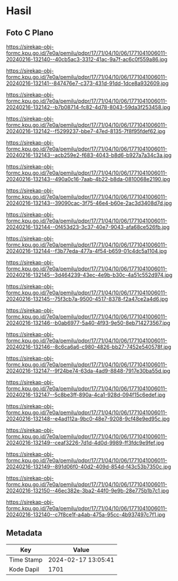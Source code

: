 # Hasil

## Foto C Plano

https://sirekap-obj-formc.kpu.go.id/7e0a/pemilu/pdpr/17/71/04/10/06/1771041006011-20240216-132140--40cb5ac3-3312-41ac-9a7f-ac6c0f559a86.jpg

https://sirekap-obj-formc.kpu.go.id/7e0a/pemilu/pdpr/17/71/04/10/06/1771041006011-20240216-132141--847476e7-c373-431d-91dd-1dce8a932609.jpg

https://sirekap-obj-formc.kpu.go.id/7e0a/pemilu/pdpr/17/71/04/10/06/1771041006011-20240216-132142--b7b08714-fc82-4d78-8043-59da3f253458.jpg

https://sirekap-obj-formc.kpu.go.id/7e0a/pemilu/pdpr/17/71/04/10/06/1771041006011-20240216-132142--f5299237-bbe7-47ed-8135-7f8f95fdef62.jpg

https://sirekap-obj-formc.kpu.go.id/7e0a/pemilu/pdpr/17/71/04/10/06/1771041006011-20240216-132143--acb259e2-f683-4043-b8d6-b927a7a34c3a.jpg

https://sirekap-obj-formc.kpu.go.id/7e0a/pemilu/pdpr/17/71/04/10/06/1771041006011-20240216-132143--490a0c16-7aab-4b22-b8da-0810068e2190.jpg

https://sirekap-obj-formc.kpu.go.id/7e0a/pemilu/pdpr/17/71/04/10/06/1771041006011-20240216-132143--39090cac-3f75-46e4-b60e-2ac3d3408d7d.jpg

https://sirekap-obj-formc.kpu.go.id/7e0a/pemilu/pdpr/17/71/04/10/06/1771041006011-20240216-132144--0f453d23-3c37-40e7-9043-afa68ce526fb.jpg

https://sirekap-obj-formc.kpu.go.id/7e0a/pemilu/pdpr/17/71/04/10/06/1771041006011-20240216-132144--f3b77eda-477a-4f54-b659-01c4dc5a1104.jpg

https://sirekap-obj-formc.kpu.go.id/7e0a/pemilu/pdpr/17/71/04/10/06/1771041006011-20240216-132145--3d464239-43ec-4e9b-b30c-4a51c552d974.jpg

https://sirekap-obj-formc.kpu.go.id/7e0a/pemilu/pdpr/17/71/04/10/06/1771041006011-20240216-132145--75f3cb7a-9500-4517-8378-f2a47ce2a4d6.jpg

https://sirekap-obj-formc.kpu.go.id/7e0a/pemilu/pdpr/17/71/04/10/06/1771041006011-20240216-132146--b0ab6977-5a40-4f93-9e50-8eb714273567.jpg

https://sirekap-obj-formc.kpu.go.id/7e0a/pemilu/pdpr/17/71/04/10/06/1771041006011-20240216-132146--8c6ca6a6-c980-4826-bb27-7452e540578f.jpg

https://sirekap-obj-formc.kpu.go.id/7e0a/pemilu/pdpr/17/71/04/10/06/1771041006011-20240216-132147--9f24be74-63da-4ad9-8848-7917e30ba55d.jpg

https://sirekap-obj-formc.kpu.go.id/7e0a/pemilu/pdpr/17/71/04/10/06/1771041006011-20240216-132147--5c8be3ff-890a-4ca1-928d-094f15c6edef.jpg

https://sirekap-obj-formc.kpu.go.id/7e0a/pemilu/pdpr/17/71/04/10/06/1771041006011-20240216-132148--e4ad112a-9bc0-48e7-9208-9cf48e9ed95c.jpg

https://sirekap-obj-formc.kpu.go.id/7e0a/pemilu/pdpr/17/71/04/10/06/1771041006011-20240216-132149--ceaf3226-7d1d-4d0d-9989-ff3fdc9e9fef.jpg

https://sirekap-obj-formc.kpu.go.id/7e0a/pemilu/pdpr/17/71/04/10/06/1771041006011-20240216-132149--891d06f0-40d2-409d-854d-f43c53b7350c.jpg

https://sirekap-obj-formc.kpu.go.id/7e0a/pemilu/pdpr/17/71/04/10/06/1771041006011-20240216-132150--46ec382e-3ba2-44f0-9e9b-28e775b1b7c1.jpg

https://sirekap-obj-formc.kpu.go.id/7e0a/pemilu/pdpr/17/71/04/10/06/1771041006011-20240216-132140--c7f8ce1f-a4ab-475a-95cc-4b937497c7f1.jpg


## Metadata

| Key        | Value               |
| ---------- | ------------------- |
| Time Stamp | 2024-02-17 13:05:41 |
| Kode Dapil | 1701                |



